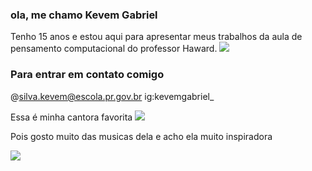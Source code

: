 ### ola, me chamo Kevem Gabriel

Tenho 15 anos e estou aqui para apresentar meus trabalhos da aula de pensamento computacional do professor Haward.
![](https://usagif.com/wp-content/uploads/gifs/spongebob-rainbow-1.gif.webp)

### Para entrar em contato comigo
@silva.kevem@escola.pr.gov.br
ig:kevemgabriel_

Essa é minha cantora favorita
![](https://s2-g1.glbimg.com/ES6yUREbUZbOnmlsXeLW8yHxJzg=/0x0:3303x2202/1000x0/smart/filters:strip_icc()/i.s3.glbimg.com/v1/AUTH_59edd422c0c84a879bd37670ae4f538a/internal_photos/bs/2023/7/7/GjGwTrSlKeH96tHzckXg/rihanna3.jpg)

Pois gosto muito das musicas dela e acho ela muito inspiradora

![](https://media.tenor.com/cPm8ayQ03rUAAAAj/chibi-cat-mochi-cat.gif)
